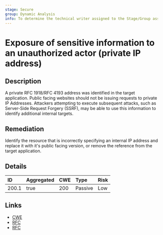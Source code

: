 ```yaml
---
stage: Secure
group: Dynamic Analysis
info: To determine the technical writer assigned to the Stage/Group associated with this page, see https://about.gitlab.com/handbook/product/ux/technical-writing/#assignments
---
```


# Exposure of sensitive information to an unauthorized actor (private IP address)

## Description

A private RFC 1918/RFC 4193 address was identified in the target application. Public facing websites should not be issuing
requests to private IP Addresses. Attackers attempting to execute subsequent attacks, such as Server-Side
Request Forgery (SSRF), may be able to use this information to identify additional internal targets.

## Remediation

Identify the resource that is incorrectly specifying an internal IP address and replace it with it's public
facing version, or remove the reference from the target application.

## Details

| ID | Aggregated | CWE | Type | Risk |
|:---|:--------|:--------|:--------|:--------|
| 200.1 | true | 200 | Passive | Low |

## Links

- [CWE](https://cwe.mitre.org/data/definitions/200.html)
- [RFC](https://datatracker.ietf.org/doc/html/rfc1918)
- [RFC](https://datatracker.ietf.org/doc/html/rfc4193)
